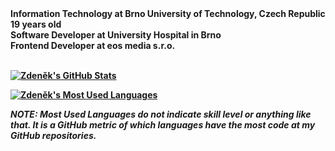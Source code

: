 <b>
Information Technology at Brno University of Technology, Czech Republic
<br>
19 years old
<br>
Software Developer at University Hospital in Brno
<br>
Frontend Developer at eos media s.r.o.
<br>
<br>
<b>

  
[![Zdeněk's GitHub Stats](https://github-readme-stats.vercel.app/api?username=xzd3n3k&count_private=true&hide=stars&show_icons=true&theme=monokai&include_all_commits=true&disable_animations=true)](https://github.com/xzd3n3k)

[![Zdeněk's Most Used Languages](https://github-readme-stats.vercel.app/api/top-langs/?username=xzd3n3k&langs_count=10&layout=compact&theme=monokai)](https://github.com/xzd3n3k)

*NOTE: **Most Used Languages** do not indicate skill level or anything like that. It is a GitHub metric of which languages have the most code at my GitHub repositories.*
